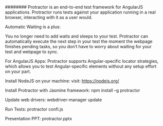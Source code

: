 ######## Protractor is an end-to-end test framework for AngularJS applications. Protractor runs tests against your application running in a real browser, interacting with it as a user would.Automatic Waiting  is a plus:You no longer need to add waits and sleeps to your test. Protractor can automatically execute the next step in your test the moment the webpage finishes pending tasks, so you don’t have to worry about waiting for your test and webpage to sync.For AngularJS Apps:Protractor supports Angular-specific locator strategies, which allows you to test Angular-specific elements without any setup effort on your part.Install NodeJS on your machine:visit: https://nodejs.org/Install Protractor with Jasmine framework:npm install –g protractorUpdate web drivers:webdriver-manager updateRun Tests:  protractor confi.jsPresentation PPT: protractor.pptx